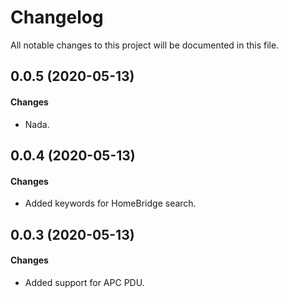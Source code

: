 # Changelog

All notable changes to this project will be documented in this file.

## 0.0.5 (2020-05-13)

#### Changes

- Nada.

## 0.0.4 (2020-05-13)

#### Changes

- Added keywords for HomeBridge search.

## 0.0.3 (2020-05-13)

#### Changes

- Added support for APC PDU.

